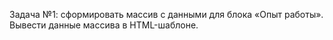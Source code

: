Задача №1: 
сформировать массив с данными для блока «Опыт работы». 
Вывести данные массива в HTML-шаблоне.

